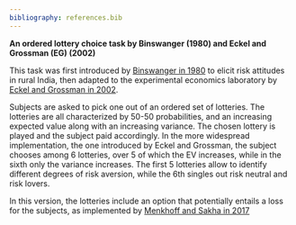 ```yaml
---
bibliography: references.bib
---
```


**An ordered lottery choice task by Binswanger (1980) and Eckel and Grossman (EG) (2002)**

This task was first introduced by [Binswanger in 1980](https://onlinelibrary.wiley.com/doi/abs/10.2307/1240194?casa_token=k6Bekf_xAXEAAAAA:LhiW-YmzkdlZzG4kbWUuG01feCKBu7Rt8BzrW5l39SDKHiHmVRvem3wIbhXIb9-Fc3OGeiomMOR4r-k) to elicit risk attitudes in rural India, then adapted to the experimental economics laboratory by [Eckel and Grossman in 2002](https://www.sciencedirect.com/science/article/abs/pii/S1090513802000971?via%3Dihub). 

Subjects are asked to pick one out of an ordered set of lotteries. The lotteries are all characterized by 50-50 probabilities, and an increasing expected value along with an increasing variance. The chosen lottery is played and the subject paid accordingly. In the more widespread implementation, the one introduced by Eckel and Grossman, the subject chooses among 6 lotteries, over 5 of which the EV increases, while in the sixth only the variance increases. The first 5 lotteries allow to identify different degrees of risk aversion, while the 6th singles out risk neutral and risk lovers. 

In this version, the lotteries include an option that potentially entails a loss for the subjects, as implemented by [Menkhoff and Sakha in 2017](https://www.sciencedirect.com/science/article/abs/pii/S0167487016304196?via%3Dihub)


